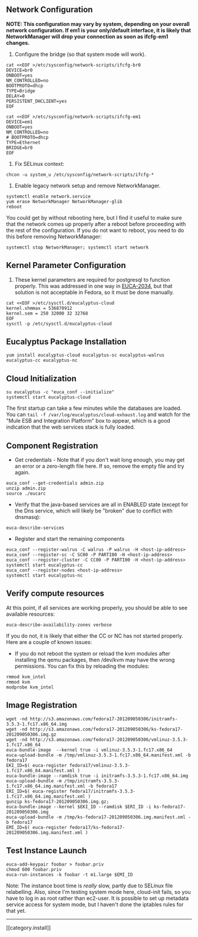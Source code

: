 ## Network Configuration

**NOTE: This configuration may vary by system, depending on your overall network configuration.  If em1 is your only/default interface, it is likely that NetworkManager will drop your connection as soon as ifcfg-em1 changes.**

1. Configure the bridge (so that system mode will work).
```
cat <<EOF >/etc/sysconfig/network-scripts/ifcfg-br0
DEVICE=br0
ONBOOT=yes
NM_CONTROLLED=no
BOOTPROTO=dhcp
TYPE=Bridge
DELAY=0
PERSISTENT_DHCLIENT=yes
EOF

cat <<EOF >/etc/sysconfig/network-scripts/ifcfg-em1
DEVICE=em1
ONBOOT=yes
NM_CONTROLLED=no
# BOOTPROTO=dhcp
TYPE=Ethernet
BRIDGE=br0
EOF
```
1. Fix SELinux context:
```
chcon -u system_u /etc/sysconfig/network-scripts/ifcfg-*
```
1. Enable legacy network setup and remove NetworkManager.
```
systemctl enable network.service
yum erase NetworkManager NetworkManager-glib
reboot
```

You could get by without rebooting here, but I find it useful to make sure that the network comes up properly after a reboot before proceeding with the rest of the configuration.  If you do not want to reboot, you need to do this before removing NetworkManager:
```
systemctl stop NetworkManager; systemctl start network
```

## Kernel Parameter Configuration

1. These kernel parameters are required for postgresql to function properly.  This was addressed in one way in [EUCA-2034](https://eucalyptus.atlassian.net/browse/EUCA-2034), but that solution is not acceptable in Fedora, so it must be done manually.
```
cat <<EOF >/etc/sysctl.d/eucalyptus-cloud
kernel.shmmax = 536870912
kernel.sem = 250 32000 32 32768
EOF
sysctl -p /etc/sysctl.d/eucalyptus-cloud
```

## Eucalyptus Package Installation
```
yum install eucalyptus-cloud eucalyptus-sc eucalyptus-walrus eucalyptus-cc eucalyptus-nc
```

## Cloud Initialization

```
su eucalyptus -c "euca_conf --initialize"
systemctl start eucalyptus-cloud
```

The first startup can take a few minutes while the databases are loaded.  You can `tail -f /var/log/eucalyptus/cloud-exhaust.log` and watch for the "Mule ESB and Integration Platform" box to appear, which is a good indication that the web services stack is fully loaded.

## Component Registration

* Get credentials - Note that if you don't wait long enough, you may get an error or a zero-length file here.  If so, remove the empty file and try again.
```
euca_conf --get-credentials admin.zip
unzip admin.zip
source ./eucarc
```

* Verify that the java-based services are all in ENABLED state (except for the Dns service, which will likely be "broken" due to conflict with dnsmasq):
```
euca-describe-services
```
* Register and start the remaining components
```
euca_conf --register-walrus -C walrus -P walrus -H <host-ip-address>
euca_conf --register-sc -C SC00 -P PARTI00 -H <host-ip-address>
euca_conf --register-cluster -C CC00 -P PARTI00 -H <host-ip-address>
systemctl start eucalyptus-cc
euca_conf --register-nodes <host-ip-address>
systemctl start eucalyptus-nc
```

## Verify compute resources

At this point, if all services are working properly, you should be able to see available resources:
```
euca-describe-availability-zones verbose
```

If you do not, it is likely that either the CC or NC has not started properly.  Here are a couple of known issues:

* If you do not reboot the system or reload the kvm modules after installing the qemu packages, then /dev/kvm may have the wrong permissions.  You can fix this by reloading the modules:
```
rmmod kvm_intel
rmmod kvm
modprobe kvm_intel
```

## Image Registration

```
wget -nd http://s3.amazonaws.com/fedora17-201209050306/initramfs-3.5.3-1.fc17.x86_64.img
wget -nd http://s3.amazonaws.com/fedora17-201209050306/ks-fedora17-201209050306.img.gz
wget -nd http://s3.amazonaws.com/fedora17-201209050306/vmlinuz-3.5.3-1.fc17.x86_64
euca-bundle-image  --kernel true -i vmlinuz-3.5.3-1.fc17.x86_64
euca-upload-bundle -m /tmp/vmlinuz-3.5.3-1.fc17.x86_64.manifest.xml -b fedora17
EKI_ID=$( euca-register fedora17/vmlinuz-3.5.3-1.fc17.x86_64.manifest.xml )
euca-bundle-image --ramdisk true -i initramfs-3.5.3-1.fc17.x86_64.img 
euca-upload-bundle -m /tmp/initramfs-3.5.3-1.fc17.x86_64.img.manifest.xml -b fedora17
ERI_ID=$( euca-register fedora17/initramfs-3.5.3-1.fc17.x86_64.img.manifest.xml )
gunzip ks-fedora17-201209050306.img.gz; 
euca-bundle-image --kernel $EKI_ID --ramdisk $ERI_ID -i ks-fedora17-201209050306.img
euca-upload-bundle -m /tmp/ks-fedora17-201209050306.img.manifest.xml -b fedora17
EMI_ID=$( euca-register fedora17/ks-fedora17-201209050306.img.manifest.xml )
```

## Test Instance Launch

```
euca-add-keypair foobar > foobar.priv
chmod 600 foobar.priv
euca-run-instances -k foobar -t m1.large $EMI_ID
```

Note: The instance boot time is _really_ slow, partly due to SELinux file relabelling.  Also, since I'm testing system mode here, cloud-init fails, so you have to log in as root rather than ec2-user.  It is possible to set up metadata service access for system mode, but I haven't done the iptables rules for that yet.

*****

[[category.install]]